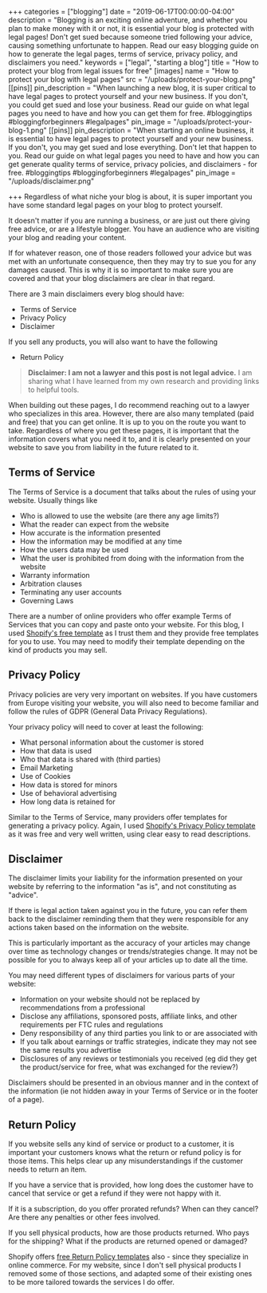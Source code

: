 +++
categories = ["blogging"]
date = "2019-06-17T00:00:00-04:00"
description = "Blogging is an exciting online adventure, and whether you plan to make money with it or not, it is essential your blog is protected with legal pages! Don't get sued because someone tried following your advice, causing something unfortunate to happen. Read our easy blogging guide on how to generate the legal pages, terms of service, privacy policy, and disclaimers you need."
keywords = ["legal", "starting a blog"]
title = "How to protect your blog from legal issues for free"
[images]
name = "How to protect your blog with legal pages"
src = "/uploads/protect-your-blog.png"
[[pins]]
pin_description = "When launching a new blog, it is super critical to have legal pages to protect yourself and your new business. If you don't, you could get sued and lose your business.  Read our guide on what legal pages you need to have and how you can get them for free. #bloggingtips #bloggingforbeginners #legalpages"
pin_image = "/uploads/protect-your-blog-1.png"
[[pins]]
pin_description = "When starting an online business, it is essential to have legal pages to protect yourself and your new business. If you don't, you may get sued and lose everything.  Don't let that happen to you. Read our guide on what legal pages you need to have and how you can get generate quality terms of service, privacy policies, and disclaimers - for free. #bloggingtips #bloggingforbeginners #legalpages"
pin_image = "/uploads/disclaimer.png"

+++
Regardless of what niche your blog is about, it is super important you have some standard legal pages on your blog to protect yourself.

It doesn't matter if you are running a business, or are just out there giving free advice, or are a lifestyle blogger.  You have an audience who are visiting your blog and reading your content.

If for whatever reason, one of those readers followed your advice but was met with an unfortunate consequence, then they may try to sue you for any damages caused.  This is why it is so important to make sure you are covered and that your blog disclaimers are clear in that regard.

There are 3 main disclaimers every blog should have:

* Terms of Service
* Privacy Policy
* Disclaimer

If you sell any products, you will also want to have the following

* Return Policy

> **Disclaimer: I am not a lawyer and this post is not legal advice.**  I am sharing what I have learned from my own research and providing links to helpful tools.

When building out these pages, I do recommend reaching out to a lawyer who specializes in this area.  However, there are also many templated (paid and free) that you can get online.  It is up to you on the route you want to take.  Regardless of where you get these pages, it is important that the information covers what you need it to, and it is clearly presented on your website to save you from liability in the future related to it.

## Terms of Service

The Terms of Service is a document that talks about the rules of using your website.  Usually things like 

* Who is allowed to use the website (are there any age limits?)
* What the reader can expect from the website
* How accurate is the information presented
* How the information may be modified at any time
* How the users data may be used
* What the user is prohibited from doing with the information from the website
* Warranty information
* Arbitration clauses
* Terminating any user accounts
* Governing Laws

There are a number of online providers who offer example Terms of Services that you can copy and paste onto your website.  For this blog, I used [Shopify's free template](https://www.shopify.com/tools/policy-generator/terms-and-conditions "Shopify - Free Terms of Service Generator") as I trust them and they provide free templates for you to use.  You may need to modify their template depending on the kind of products you may sell.

## Privacy Policy

Privacy policies are very very important on websites.  If you have customers from Europe visiting your website, you will also need to become familiar and follow the rules of GDPR (General Data Privacy Regulations).

Your privacy policy will need to cover at least the following:

* What personal information about the customer is stored
* How that data is used
* Who that data is shared with (third parties)
* Email Marketing
* Use of Cookies
* How data is stored for minors
* Use of behavioral advertising
* How long data is retained for

Similar to the Terms of Service, many providers offer templates for generating a privacy policy.  Again, I used [Shopify's Privacy Policy template](https://www.shopify.com/tools/policy-generator "Shopify - Privacy Policy Template Generator") as it was free and very well written, using clear easy to read descriptions.

## Disclaimer

The disclaimer limits your liability for the information presented on your website by referring to the information "as is", and not constituting as "advice".

If there is legal action taken against you in the future, you can refer them back to the disclaimer reminding them that they were responsible for any actions taken based on the information on the website.

This is particularly important as the accuracy of your articles may change over time as technology changes or trends/strategies change.  It may not be possible for you to always keep all of your articles up to date all the time.

You may need different types of disclaimers for various parts of your website:

* Information on your website should not be replaced by recommendations from a professional
* Disclose any affiliations, sponsored posts, affiliate links, and other requirements per FTC rules and regulations
* Deny responsibility of any third parties you link to or are associated with
* If you talk about earnings or traffic strategies, indicate they may not see the same results you advertise
*  Disclosures of any reviews or testimonials you received (eg did they get the product/service for free, what was exchanged for the review?)

Disclaimers should be presented in an obvious manner and in the context of the information (ie not hidden away in your Terms of Service or in the footer of a page).

## Return Policy

If you website sells any kind of service or product to a customer, it is important your customers knows what the return or refund policy is for those items.  This helps clear up any misunderstandings if the customer needs to return an item.

If you have a service that is provided, how long does the customer have to cancel that service or get a refund if they were not happy with it. 

If it is a subscription, do you offer prorated refunds?  When can they cancel?  Are there any penalties or other fees involved.

If you sell physical products, how are those products returned.  Who pays for the shipping?  What if the products are returned opened or damaged?

Shopify offers [free Return Policy templates](https://www.shopify.com/tools/policy-generator/refund "Shopify - Free Return Policy Template Generator") also - since they specialize in online commerce.  For my website, since I don't sell physical products I removed some of those sections, and adapted some of their existing ones to be more tailored towards the services I do offer.